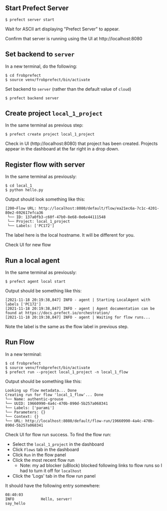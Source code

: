 Start Prefect Server
--------------------

```
$ prefect server start
```

Wait for ASCII art displaying "Prefect Server" to appear.

Confirm that server is running using the UI at http://localhost:8080

Set backend to `server`
----------------------

In a new terminal, do the following:

```
$ cd frobprefect
$ source venv/frobprefect/bin/activate
```

Set backend to `server` (rather than the default value of `cloud`)

```
$ prefect backend server
```

Create project `local_1_project`
--------------------------------

In the same terminal as previous step:

```
$ prefect create project local_1_project
```

Check in UI (http://localhost:8080) that project has been created. Projects
appear in the dashboard at the far right in a drop down.

Register flow with server
-------------------------

In the same terminal as previously:

```
$ cd local_1
$ python hello.py
```
Output should look something like this:
```
[200~Flow URL: http://localhost:8080/default/flow/ea21ec6a-7c1c-4201-80e2-692617efca36
 └── ID: 137a0fb3-c60f-47b0-8e68-0e6e44111548
 └── Project: local_1_project
 └── Labels: ['PC172']
```
The label here is the local hostname. It will be different for you.

Check UI for new flow

Run a local agent
-----------------

In the same terminal as previously:

```
$ prefect agent local start
```

Output should be something like this:

```
[2021-11-18 20:19:38,847] INFO - agent | Starting LocalAgent with labels ['PC172']
[2021-11-18 20:19:38,847] INFO - agent | Agent documentation can be found at https://docs.prefect.io/orchestration/
[2021-11-18 20:19:38,847] INFO - agent | Waiting for flow runs...
```
Note the label is the same as the flow label in previous step.

Run Flow
--------

In a new terminal:

```
$ cd frobprefect
$ source venv/frobprefect/bin/activate
$ prefect run --project local_1_project -n local_1_flow
```
Output should be something like this:
```
Looking up flow metadata... Done
Creating run for flow 'local_1_flow'... Done
└── Name: authentic-grouse
└── UUID: 19660990-4a4c-470b-890d-5b257a068341
└── Labels: ['parami']
└── Parameters: {}
└── Context: {}
└── URL: http://localhost:8080/default/flow-run/19660990-4a4c-470b-890d-5b257a068341
```

Check UI for flow run success. To find the flow run:
* Select the `local_1_project` in the dashboard
* Click `Flows` tab in the dashboard
* Click `Run` in the flow panel
* Click the most recent flow run
  * Note: my ad blocker (uBlock) blocked following links to
    flow runs so I had to turn it off for `localhost`
* Click the 'Logs' tab in the flow run panel

It should have the following entry somewhere:
```
08:40:03
INFO            Hello, server!
say_hello
```
